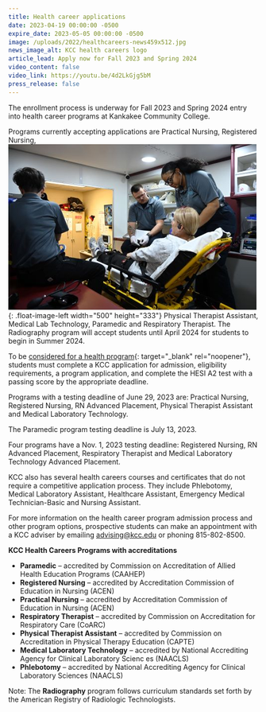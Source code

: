 ```yaml
---
title: Health career applications
date: 2023-04-19 00:00:00 -0500
expire_date: 2023-05-05 00:00:00 -0500
image: /uploads/2022/healthcareers-news459x512.jpg
news_image_alt: KCC health careers logo
article_lead: Apply now for Fall 2023 and Spring 2024
video_content: false
video_link: https://youtu.be/4d2LkGjg5bM
press_release: false
---
```

The enrollment process is underway for Fall 2023 and Spring 2024 entry into health career programs at Kankakee Community College.

Programs currently accepting applications are Practical Nursing, Registered Nursing,![Paramedic students assist a patient in KCC ambulance simulator](/uploads/2022/paramedic-jhd-0976.jpg "Paramedic students in KCC ambulance simulator"){: .float-image-left width="500" height="333"} Physical Therapist Assistant, Medical Lab Technology, Paramedic and Respiratory Therapist. The Radiography program will accept students until April 2024 for students to begin in Summer 2024.

To be [considered for a health program](https://kcc.smartcatalogiq.com/en/2023-2024/academic-catalog/programs-of-study-by-area/health-careers/health-careers-requirements/application-process/){: target="_blank" rel="noopener"}, students must complete a KCC application for admission, eligibility requirements, a program application, and complete the HESI A2 test with a passing score by the appropriate deadline.

Programs with a testing deadline of June 29, 2023 are: Practical Nursing, Registered Nursing, RN Advanced Placement, Physical Therapist Assistant and Medical Laboratory Technology.

The Paramedic program testing deadline is July 13, 2023.

Four programs have a Nov. 1, 2023 testing deadline: Registered Nursing, RN Advanced Placement, Respiratory Therapist and Medical Laboratory Technology Advanced Placement.

KCC also has several health careers courses and certificates that do not require a competitive application process. They include Phlebotomy, Medical Laboratory Assistant, Healthcare Assistant, Emergency Medical Technician-Basic and Nursing Assistant.

For more information on the health career program admission process and other program options, prospective students can make an appointment with a KCC adviser by emailing [advising@kcc.edu](mailto:advising@kcc.edu) or phoning 815-802-8500.

**KCC Health Careers Programs with accreditations**

* **Paramedic** – accredited by Commission on Accreditation of Allied Health Education Programs (CAAHEP)
* **Registered Nursing** – accredited by Accreditation Commission of Education in Nursing (ACEN)
* **Practical Nursing** – accredited by Accreditation Commission of Education in Nursing (ACEN)
* **Respiratory Therapist** – accredited by Commission on Accreditation for Respiratory Care (CoARC)
* **Physical Therapist Assistant** – accredited by Commission on Accreditation in Physical Therapy Education (CAPTE)
* **Medical Laboratory Technology** – accredited by National Accrediting Agency for Clinical Laboratory Scienc es (NAACLS)
* **Phlebotomy** – accredited by National Accrediting Agency for Clinical Laboratory Sciences (NAACLS)

Note: The **Radiography** program follows curriculum standards set forth by the American Registry of Radiologic Technologists.